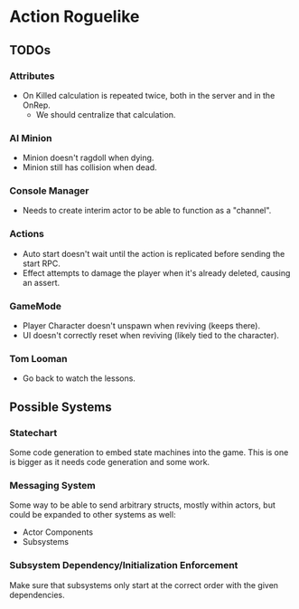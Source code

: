 ﻿# Action Roguelike

## TODOs

### Attributes

- On Killed calculation is repeated twice, both in the server and in the OnRep.
    - We should centralize that calculation.

### AI Minion

- Minion doesn't ragdoll when dying.
- Minion still has collision when dead.

### Console Manager

- Needs to create interim actor to be able to function as a "channel".

### Actions

- Auto start doesn't wait until the action is replicated before sending the start RPC.
- Effect attempts to damage the player when it's already deleted, causing an assert.

### GameMode

- Player Character doesn't unspawn when reviving (keeps there).
- UI doesn't correctly reset when reviving (likely tied to the character).

### Tom Looman

- Go back to watch the lessons.

## Possible Systems

### Statechart

Some code generation to embed state machines into the game.
This is one is bigger as it needs code generation and some work.

### Messaging System

Some way to be able to send arbitrary structs, mostly within actors, but could be expanded to
other systems as well:

- Actor Components
- Subsystems

### Subsystem Dependency/Initialization Enforcement

Make sure that subsystems only start at the correct order with the given dependencies.


